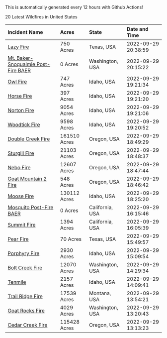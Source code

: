 This is automatically generated every 12 hours with Github Actions!

20 Latest Wildfires in United States

 | Incident Name | Acres | State | Date and Time |
|:---|:---|:---|:---|
| [Lazy Fire](https://inciweb.nwcg.gov/incident/8431/) | 750 Acres | Texas, USA | 2022-09-29 20:38:59 |
| [Mt. Baker-Snoqualmie Post-Fire BAER](https://inciweb.nwcg.gov/incident/8429/) | 0 Acres | Washington, USA | 2022-09-29 20:15:22 |
| [Owl Fire](https://inciweb.nwcg.gov/incident/8416/) | 747 Acres | Idaho, USA | 2022-09-29 19:21:34 |
| [Horse Fire ](https://inciweb.nwcg.gov/incident/8423/) | 397 Acres | Idaho, USA | 2022-09-29 19:21:20 |
| [Norton Fire](https://inciweb.nwcg.gov/incident/8308/) | 9054 Acres | Idaho, USA | 2022-09-29 19:21:06 |
| [Woodtick Fire](https://inciweb.nwcg.gov/incident/8253/) | 9598 Acres | Idaho, USA | 2022-09-29 19:20:52 |
| [Double Creek Fire](https://inciweb.nwcg.gov/incident/8366/) | 161510 Acres | Oregon, USA | 2022-09-29 18:49:29 |
| [Sturgill Fire](https://inciweb.nwcg.gov/incident/8364/) | 21103 Acres | Oregon, USA | 2022-09-29 18:48:37 |
| [Nebo Fire](https://inciweb.nwcg.gov/incident/8363/) | 12607 Acres | Oregon, USA | 2022-09-29 18:47:44 |
| [Goat Mountain 2 Fire](https://inciweb.nwcg.gov/incident/8380/) | 548 Acres | Oregon, USA | 2022-09-29 18:46:42 |
| [Moose Fire](https://inciweb.nwcg.gov/incident/8249/) | 130112 Acres | Idaho, USA | 2022-09-29 18:25:20 |
| [Mosquito Post-Fire BAER](https://inciweb.nwcg.gov/incident/8430/) | 0 Acres | California, USA | 2022-09-29 16:15:46 |
| [Summit Fire](https://inciweb.nwcg.gov/incident/8408/) | 1394 Acres | California, USA | 2022-09-29 16:05:39 |
| [Pear Fire](https://inciweb.nwcg.gov/incident/8428/) | 70 Acres | Texas, USA | 2022-09-29 15:49:57 |
| [Porphyry Fire](https://inciweb.nwcg.gov/incident/8334/) | 2930 Acres | Idaho, USA | 2022-09-29 15:09:54 |
| [Bolt Creek Fire](https://inciweb.nwcg.gov/incident/8417/) | 12070 Acres | Washington, USA | 2022-09-29 14:29:34 |
| [Tenmile ](https://inciweb.nwcg.gov/incident/8401/) | 2157 Acres | Idaho, USA | 2022-09-29 14:09:41 |
| [Trail Ridge Fire](https://inciweb.nwcg.gov/incident/8365/) | 17539 Acres | Montana, USA | 2022-09-29 13:54:21 |
| [Goat Rocks Fire](https://inciweb.nwcg.gov/incident/8415/) | 4029 Acres | Washington, USA | 2022-09-29 13:20:43 |
| [Cedar Creek Fire](https://inciweb.nwcg.gov/incident/8307/) | 115428 Acres | Oregon, USA | 2022-09-29 13:13:23 |
